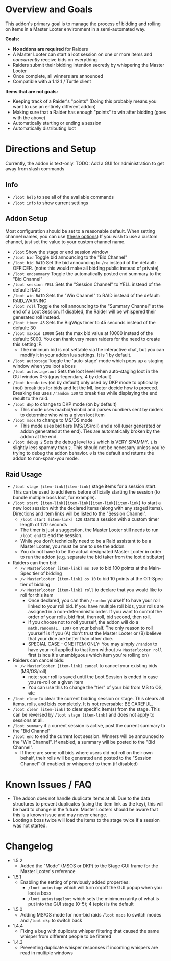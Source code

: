 # Overview and Goals
This addon's primary goal is to manage the process of bidding and rolling on items in a Master Looter environment in a semi-automated way.

__Goals:__
* __No addons are required__ for Raiders
* A Master Looter can start a loot session on one or more items and _concurrently_ receive bids on everything
* Raiders submit their bidding intention secretly by whispering the Master Looter
* Once complete, all winners are announced
* Compatible with a 1.12.1 / Turtle client

__Items that are not goals:__
* Keeping track of a Raider's "points" (Doing this probably means you want to use an entirely different addon)
* Making sure that a Raider has enough "points" to win after bidding (goes with the above)
* Automatically starting or ending a session
* Automatically distributing loot

# Directions and Setup
Currently, the addon is text-only.  TODO: Add a GUI for administration to get away from slash commands
## Info
* `/loot help` to see all of the available commands
* `/loot info` to show current settings
## Addon Setup
Most configuration should be set to a reasonable default.  When setting channel names, you can use ([these options](https://wowwiki-archive.fandom.com/wiki/API_SendChatMessage))  If you wish to use a custom channel, just set the value to your custom channel name.
* `/loot` Show the stage or end session window
* `/loot bid` Toggle bid announcing to the "Bid Channel"
* `/loot bid RAID` Set the bid announcing to `/ra` instead of the default: OFFICER. (note: this would make all bidding public instead of private)
* `/loot endsummary` Toggle the automatically posted end summary to the "Bid Channel"
* `/loot session YELL` Sets the "Session Channel" to YELL instead of the default: RAID
* `/loot win RAID` Sets the "Win Channel" to RAID instead of the default: RAID_WARNING
* `/loot roll` Toggle the roll announcing to the "Summary Channel" at the end of a Loot Session.  If disabled, the Raider will be whispered their generated roll instead.
* `/loot timer 45` Sets the BigWigs timer to 45 seconds instead of the default: 30
* `/loot maxbid 10000` Sets the max bid value at 10000 instead of the default: 5000.  You can thank very mean raiders for the need to create this setting :P.
  * The minimum bid is not settable via the interactive chat, but you can modify it in your addon lua settings.  It is 1 by default.
* `/loot autostage` Toggle the 'auto-stage' mode which pops up a staging window when you loot a boss
* `/loot autostageloot` Sets the loot level when auto-staging loot in the GUI window 0-5 (gray-legendary, 4 by default)
* `/loot breakties` (on by default) only used by DKP mode to optionally (not) break ties for bids and let the ML looter decide how to proceed.  Breaking ties uses `/random 100` to break ties while displaying the end result to the raid.
* `/loot dkp` to change to DKP mode (on by default)
  * This mode uses maxbid/minbid and parses numbers sent by raiders to determine who wins a given loot item
* `/loot msos` to change to MS/OS mode
  * This mode uses bid tiers (MS/OS/roll) and a roll (user generated or addon generated at the end).  Ties are automatically broken by the addon at the end.
* `/loot debug 2` Sets the debug level to `2` which is VERY SPAMMY.  `1` is slightly less spammy than `2`.  This should not be necessary unless you're trying to debug the addon behavior.  `0` is the default and returns the addon to non-spam-you mode.
## Raid Usage
* `/loot stage [item-link][item-link]` stage items for a session start.  This can be used to add items before officially starting the session (to bundle multiple boss loot, for example).
* `/loot start [item-link][item-link][item-link][item-link]` to start a new loot session with the declared items (along with any staged items).  Directions and item links will be listed to the "Session Channel".
  * `/loot start [item-link] 120` starts a session with a custom timer length of 120 seconds
  * The timer is just a suggestion, the Master Looter still needs to run `/loot end` to end the session.
  * While you don't technically need to be a Raid assistant to be a Master Looter, you must be one to use the addon.
  * You do not have to be the actual designated Master Looter in order to run the addon (e.g. separate the bid taker from the loot distibutor)
* Raiders can then bid:
  * `/w Masterlooter [item-link] ms 100` to bid 100 points at the Main-Spec tier of bidding
  * `/w Masterlooter [item-link] os 10` to bid 10 points at the Off-Spec tier of bidding
  * `/w Masterlooter [item-link] roll` to declare that you would like to roll for this item
    * Once declared, you can then `/random` yourself to have your roll linked to your roll bid.  If you have multiple roll bids, your rolls are assigned in a non-deterministic order.  If you want to control the order of your rolls, bid first, then roll, bid second, then roll.
    * If you choose not to roll yourself, the addon will do a `math.random(1, 100)` on your behalf.  The only reason to roll yourself is if you (A) don't trust the Master Looter or (B) believe that your dice are better than other dice.
    * SPECIAL CASE - ONE ITEM ONLY: You may simply `/random` to have your roll applied to that item without `/w Masterlooter roll` first (since it's unambiguous which item you're rolling on)
* Raiders can cancel bids:
  * `/w Masterlooter [item-link] cancel` to cancel your existing bids (MS/OS/roll)
    * note: your roll is saved until the Loot Session is ended in case you re-roll on a given item
    * You can use this to change the "tier" of your bid from MS to OS, etc
* `/loot clear` to clear the current bidding session or stage.  This clears all items, rolls, and bids completely.  It is not reversable: BE CAREFUL.
* `/loot clear [item-link]` to clear specific item(s) from the stage.  This can be reversed by `/loot stage [item-link]` and does not apply to sessions at all.
* `/loot summary` if a current session is active, post the current summary to the "Bid Channel"
* `/loot end` to end the current loot session.  Winners will be announced to the "Win Channel".  If enabled, a summary will be posted to the "Bid Channel".
  * If there are some roll bids where users did not roll on their own behalf, their rolls will be generated and posted to the "Session Channel" (if enabled) or whispered to them (if disabled)

# Known Issues / FAQ
* The addon does not handle duplicate items at all.  Due to the data structures to prevent duplicates (using the item link as the key), this will be hard to change in the future.  Master Looters should be aware that this is a known issue and may never change.
* Looting a boss twice will load the items to the stage twice if a session was not started.

# Changelog
* 1.5.2
  * Added the "Mode" (MSOS or DKP) to the Stage GUI frame for the Master Looter's reference
* 1.5.1
  * Enabling the setting of previously added properties:
    * `/loot autostage` which will turn on/off the GUI popup when you loot a boss
    * `/loot autostageloot` which sets the minimum rairity of what is put into the GUI stage (0-5); 4 (epic) is the default
* 1.5.0
  * Adding MS/OS mode for non-bid raids `/loot msos` to switch modes and `/loot dkp` to switch back
* 1.4.4
  * Fixing a bug with duplicate whisper filtering that caused the same whisper from different people to be filtered
* 1.4.3
  * Preventing duplicate whisper responses if incoming whispers are read in multiple windows
